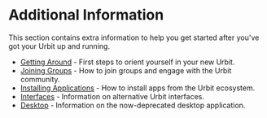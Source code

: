 # Additional Information

This section contains extra information to help you get started after you've got your Urbit up and running.

- [Getting Around](getting-around.md) - First steps to orient yourself in your new Urbit.
- [Joining Groups](joining-groups.md) - How to join groups and engage with the Urbit community.
- [Installing Applications](installing-applications.md) - How to install apps from the Urbit ecosystem.
- [Interfaces](interfaces.md) - Information on alternative Urbit interfaces.
- [Desktop](desktop.md) - Information on the now-deprecated desktop application.
